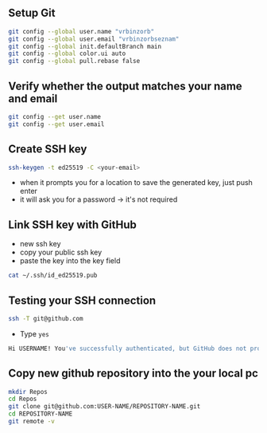 ## Setup Git

```bash
git config --global user.name "vrbinzorb"
git config --global user.email "vrbinzorbseznam"
git config --global init.defaultBranch main
git config --global color.ui auto
git config --global pull.rebase false 
```

## Verify whether the output matches your name and email

```bash
git config --get user.name
git config --get user.email
```

## Create SSH key

```bash
ssh-keygen -t ed25519 -C <your-email>
```

- when it prompts you for a location to save the generated key, just push enter
- it will ask you for a password -> it's not required

## Link SSH key with GitHub

- new ssh key
- copy your public ssh key
- paste the key into the key field

```bash
cat ~/.ssh/id_ed25519.pub
```

## Testing your SSH connection

```bash
ssh -T git@github.com
```
- Type `yes`

```bash
Hi USERNAME! You've successfully authenticated, but GitHub does not provide shell access.
```

## Copy new github repository into the your local pc

```bash
mkdir Repos
cd Repos
git clone git@github.com:USER-NAME/REPOSITORY-NAME.git
cd REPOSITORY-NAME
git remote -v
```

